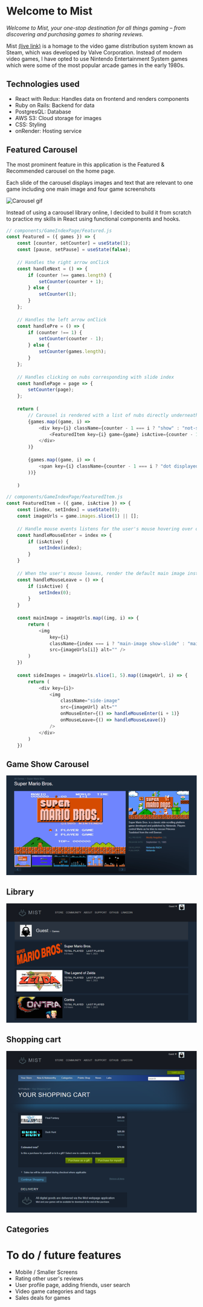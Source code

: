 # Welcome to **Mist**
_Welcome to Mist, your one-stop destination for all things gaming – from discovering and purchasing games to sharing reviews._

Mist [(live link)](https://mist.onrender.com/) is a homage to the video game distribution system known as Steam, which was developed by Valve Corporation. Instead of modern video games, I have opted to use Nintendo Entertainment System games which were some of the most popular arcade games in the early 1980s.

## Technologies used
- React with Redux: Handles data on frontend and renders components
- Ruby on Rails: Backend for data
- PostgresQL: Database
- AWS S3: Cloud storage for images
- CSS: Styling
- onRender: Hosting service

## Featured Carousel

The most prominent feature in this application is the Featured & Recommended carousel on the home page.

Each slide of the carousel displays images and text that are relevant to one game including one main image and four game screenshots

![Carousel gif](/readme_assets/Carousel-gif.gif "Carousel")

Instead of using a carousel library online, I decided to build it from scratch to practice my skills in React using functional components and hooks. 

```js
// components/GameIndexPage/Featured.js
const Featured = ({ games }) => {
    const [counter, setCounter] = useState(1);
    const [pause, setPause] = useState(false);

    // Handles the right arrow onClick
    const handleNext = () => {
        if (counter !== games.length) {
            setCounter(counter + 1);
        } else {
            setCounter(1);
        }
    };

    // Handles the left arrow onClick
    const handlePre = () => {
        if (counter !== 1) {
            setCounter(counter - 1);
        } else {
            setCounter(games.length);
        }
    };

    // Handles clicking on nubs corresponding with slide index
    const handlePage = page => {
        setCounter(page);
    };

    return (
        // Carousel is rendered with a list of nubs directly underneath
        {games.map((game, i) =>
            <div key={i} className={counter - 1 === i ? "show" : "not-show"}>
                <FeaturedItem key={i} game={game} isActive={counter - 1 === i} />
            </div>
        )}

        {games.map((game, i) => (
            <span key={i} className={counter - 1 === i ? "dot displayed" : "dot"} onClick={() => handlePage(i + 1)} />
        ))}

    )
```



```js
// components/GameIndexPage/FeaturedItem.js
const FeaturedItem = ({ game, isActive }) => {
    const [index, setIndex] = useState(0);
    const imageUrls = game.images.slice(1) || [];

    // Handle mouse events listens for the user's mouse hovering over one of the side images in order to render it on the main image container
    const handleMouseEnter = index => {
        if (isActive) {
            setIndex(index);
        }
    }

    // When the user's mouse leaves, render the default main image instead.
    const handleMouseLeave = () => {
        if (isActive) {
            setIndex(0);
        }
    }

    const mainImage = imageUrls.map((img, i) => {
        return (
            <img
                key={i}
                className={index === i ? "main-image show-slide" : "main-image not-show-slide"} 
                src={imageUrls[i]} alt="" />
        )
    })

    const sideImages = imageUrls.slice(1, 5).map((imageUrl, i) => {
        return (
            <div key={i}>
                <img
                    className="side-image" 
                    src={imageUrl} alt="" 
                    onMouseEnter={() => handleMouseEnter(i + 1)}
                    onMouseLeave={() => handleMouseLeave()}
                />
            </div>
        )
    })
```

## Game Show Carousel
![Game Carousel](/readme_assets/Game-show-page-carousel.gif "Game Carousel")

## Library
![Library Screenshot](/readme_assets/library_screenshot.PNG "Library")

## Shopping cart
![Shopping cart](/readme_assets/shopping_cart_screenshot.PNG "Shopping Cart")

## Categories

# To do / future features
- Mobile / Smaller Screens
- Rating other user's reviews
- User profile page, adding friends, user search
- Video game categories and tags
- Sales deals for games